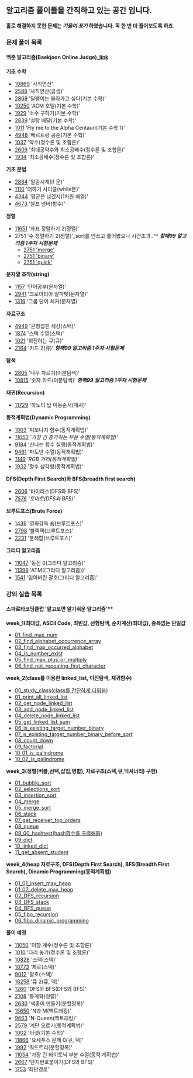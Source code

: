 ## **알고리즘 풀이들을 간직하고 있는 공간 입니다.**
**홀로 해결하지 못한 문제는 _기울여 표기_ 하였습니다. 꼭 한 번 더 풀어보도록 하죠.**

### **문제 풀이 목록**
#### **백준 알고리즘(Baekjoon Online Judge)_[link](https://www.acmicpc.net/)** 
**기초 수학**
- [10869](20210305/10869.py) '사칙연산' 
- [2588](20210305/2588.py) '사칙연산(곱셈)'
- [2869](20210308/2869.py) '달팽이는 올라가고 싶다(기본 수학)' 
- [10250](20210308/10250.py) 'ACM 호텔(기본 수학)' 
- [1929](20210308/1929.py) '소수 구하기(기본 수학)' 
- [2839](20210312/2839.py) '설탕 배달(기본 수학)' 
- [1011](20210312/1011.py) 'Fly me to the Alpha Centauri(기본 수학 1)' 
- [4948](20210312/4948.py) '베르트랑 공준(기본 수학)' 
- [1037](20210313/1037.py) '약수(정수론 및 조합론)' 
- [2609](20210313/2609.py) '최대공약수와 최소공배수(정수론 및 조합론)' 
- [1934](20210314/1934.py) '최소공배수(정수론 및 조합론)' 
  
**기초 문법**
- [2884](20210305/2884.py) '알람시계(if 문)' 
- [1110](20210305/1110.py) '더하기 사이클(while문)' 
- [4344](20210306/4344.py) '평균은 넘겠지(1차원 배열)' 
- [4673](20210306/4673.py) '셀프 넘버(함수)'
  
**정렬**
- [11651](20210309/11651.py) '좌표 정렬하기 2(정렬)' 
- 2751 '수 정렬하기 2(정렬)'_sort를 안쓰고 풀어봤으나 시간초과..^^ **_항해99 알고리즘 1주차 시험문제_**
    - [2751 'merge'](20210312/week_1_test/2751_merge.py)
    - [2751 'binary'](20210312/week_1_test/2751_binary.py)
    - [2751 'quick'](20210312/week_1_test/2751_quick.py)
  
**문자열 조작(string)**
- [1157](20210306/1157.py) '단어공부(문자열)' 
- [2941](20210306/2941.py) '크로아티아 알파벳(문자열)' 
- [1316](20210312/1316.py) '그룹 단어 체커(문자열)' 
  
**자료구조**
- [4949](20210310/4949.py) '균형잡힌 세상(스택)' 
- [1874](20210310/1874.py) '스택 수열(스택)' 
- [1021](20210310/1021.py) '회전하는 큐(큐)' 
- [2164](20210312/week_1_test/2164.py) '카드 2(큐)'  **_항해99 알고리즘 1주차 시험문제_**
  
**탐색**
- [2805](20210309/2805.py) '나무 자르기(이분탐색)' 
- [10815](20210312/week_1_test/10815.py) '숫자 카드(이분탐색)'  **_항해99 알고리즘 1주차 시험문제_**
  
**재귀(Recursion)**
- [11729](20210309/11729.py) '하노이 탑 이동순서(재귀)' 
  
**동적계획법(Dynamic Programming)**
- [1003](20210311/1003.py) '피보나치 함수(동적계획법)' 
- _[11053](20210311/11053.py) '가장 긴 증가하는 부분 수열(동적계획법)'_
- [9184](20210312/9184.py) '신나는 함수 실행(동적계획법)' 
- [9461](20210313/9461.py) '파도반 수열(동적계획법)' 
- _[1149](20210313/1149.py) 'RGB 거리(동적계획법)'_ 
- [1932](20210313/1932.py) '정수 삼각형(동적계획법)' 
  
**DFS(Depth First Search)와 BFS(breadth first search)**
- [2606](20210311/2606.py) '바이러스(DFS와 BFS)' 
- _[7576](20210311/7576.py) '토마토(DFS와 BFS)'_ 
  
**브루트포스(Brute Force)**
- [1436](20210312/1436.py) '영화감독 숌(브루트포스)' 
- [2798](20210312/2798.py) '블랙잭(브루트포스)' 
- [2231](20210312/2231.py) '분해합(브루트포스)' 
  
**그리디 알고리즘**
- [11047](20210313/11047.py) '동전 0(그리디 알고리즘)' 
- [11399](20210313/11399.py) 'ATM((그리디 알고리즘))' 
- [1541](20210313/1541) '잃어버린 괄호(그리디 알고리즘)' 

### **강의 실습 목록**
#### 스파르타코딩클럽 '알고보면 알기쉬운 알고리즘'**
**week_1(최대값, ASCII Code, 최빈값, 선형탐색, 순차계산(최대값), 중복없는 단일값**
- [01_find_max_num](spartacodingclub/week_1/01_find_max_num.py)
- [02_find_alphabet_occurrence_array](spartacodingclub/week_1/02_find_alphabet_occurrence_array.py)
- [03_find_max_occurred_alphabet](spartacodingclub/week_1/03_find_max_occurred_alphabet.py)
- [04_is_number_exist](spartacodingclub/week_1/04_is_number_exist.py)
- [05_find_max_plus_or_multiply](spartacodingclub/week_1/05_find_max_plus_or_multiply.py)
- [06_find_not_repeating_first_character](spartacodingclub/week_1/06_find_not_repeating_first_character.py)
  
**week_2(class를 이용한 linked_list, 이진탐색, 재귀함수)**
- [00_study_class(class를 간단하게 다뤄봄)](spartacodingclub/week_2/study_class.py)
- [01_print_all_linked_list](spartacodingclub/week_2/01_print_all_linked_list.py)
- [02_get_node_linked_list](spartacodingclub/week_2/02_get_node_linked_list.py)
- [03_add_node_linked_list](spartacodingclub/week_2/03_add_node_linked_list.py)
- [04_delete_node_linked_list](spartacodingclub/week_2/04_delete_node_linked_list.py)
- [05_get_linked_list_sum](spartacodingclub/week_2/05_get_linked_list_sum.py)
- [06_is_existing_target_number_binary](spartacodingclub/week_2/06_is_existing_target_number_binary.py)
- [07_is_existing_target_number_binary_before_sort](spartacodingclub/week_2/07_is_existing_target_number_binary_before_sort.py)
- [08_count_down](spartacodingclub/week_2/08_count_down.py)
- [09_factorial](spartacodingclub/week_2/09_factorial.py)
- [10_01_is_palindrome](spartacodingclub/week_2/10_01_is_palindrome.py)
- [10_02_is_palindrome](spartacodingclub/week_2/10_02_is_palindrome.py)
  
**week_3(정렬(버블,선택,삽입,병합), 자료구조(스택,큐,딕셔너리) 구현)**
- [01_bubble_sort](spartacodingclub/week_3/01_bubble_sort.py)
- [02_selections_sort](spartacodingclub/week_3/02_selections_sort.py)
- [03_insertion_sort](spartacodingclub/week_3/03_insertion_sort.py)
- [04_merge](spartacodingclub/week_3/04_merge.py)
- [05_merge_sort](spartacodingclub/week_3/05_merge_sort.py)
- [06_stack](spartacodingclub/week_3/06_stack.py)
- [07_get_receiver_top_orders](spartacodingclub/week_3/07_get_receiver_top_orders.py)
- [08_queue](spartacodingclub/week_3/08_queue.py)
- [09_00_hashtest(hash함수를 출력해봄)](spartacodingclub/week_3/hashtest.py)
- [09_dict](spartacodingclub/week_3/09_dict.py)
- [10_linked_dict](spartacodingclub/week_3/10_linked_dict.py)
- [11_get_absent_student](spartacodingclub/week_3/11_get_absent_student.py)
  
**week_4(heap 자료구조, DFS(Depth First Search), BFS(Breadth First Search), Dinamic Programming(동적계획법)**
- [01_01_insert_max_heap](spartacodingclub/week_4/01_01_insert_max_heap.py)
- [01_02_delete_max_heap](spartacodingclub/week_4/01_02_delete_max_heap.py)
- [02_DFS_recursion](spartacodingclub/week_4/02_DFS_recursion.py)
- [03_DFS_stack](spartacodingclub/week_4/03_DFS_stack.py)
- [04_BFS_queue](spartacodingclub/week_4/04_BFS_queue.py)
- [05_fibo_recursion](spartacodingclub/week_4/05_fibo_recursion.py)
- [06_fibo_dinamic_programming](spartacodingclub/week_4/06_fibo_dinamic_programming.py)
  
  
**풀이 예정**
- [11050]() '이항 계수(정수론 및 조합론)' 
- [1010]() '다리 놓기(정수론 및 조합론)' 
- [10828]() '스택(스택)' 
- [10773]() '제로(스택)' 
- [9012]() '괄호(스택)' 
- [18258]() '큐 2(큐, 덱)' 
- [1260]() 'DFS와 BFS(DFS와 BFS)' 
- [2108]() '통계학(정렬)' 
- [2630]() '색종이 만들기(분할정복)' 
- [15650]() 'N과 M(백트래킹)' 
- [9663]() 'N-Queen(백트래킹)'
- [2579]() '계단 오르기(동적계획법)' 
- [1002]() '터렛(기본 수학)' 
- [11866]() '요세푸스 문제 0(큐, 덱)' 
- [1992]() '쿼드트리(분할정복)' 
- [11054]() '가장 긴 바이토닉 부분 수열(동적 계획법)' 
- [2667]() '단지번호붙이기(DFS와 BFS)' 
- [1753]() '최단경로' 
